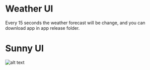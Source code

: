 # Weather UI

Every 15 seconds the weather forecast will be change, and you can download app in app release folder.

# Sunny UI

![alt text](https://user-images.githubusercontent.com/22878682/102717101-b92ae300-4312-11eb-98c0-7265927a4619.gif)